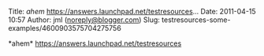 Title: *ahem* https://answers.launchpad.net/testresources...
Date: 2011-04-15 10:57
Author: jml (noreply@blogger.com)
Slug: testresources-some-examples/4600903575704275756

\*ahem\* https://answers.launchpad.net/testresources

